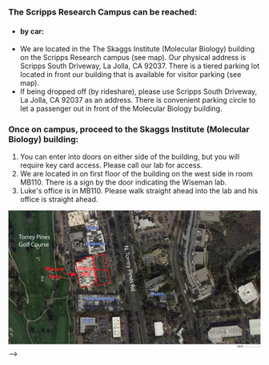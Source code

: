 <!-- ---
title: Contact the Wiseman Lab
layout: default
group: contact
---

# Contact the Wiseman Lab


<div class="row">

<div class="col-md-4">

<h4>R. Luke Wiseman</h4>
Professor  <br>
Department of Molecular and Cellular Biology  <br>
Scripps Research, La Jolla, CA  <br>
email: wiseman (at) scripps.edu <br>
tel: 858 784 8820

</div>

<div class="col-md-4">

  <h4> Karen Hughes </h4>
  Administrative Assistant <br>
  Department of Molecular and Cellular Biology <br>
  Scripps Research, La Jolla, CA  <br>
  email:  khughes (at) scripps.edu  <br>
  tel: 858 784 7917   <br>

</div>

<div class="col-md-4">

  <h4>Lab Phone </h4>
  tel: 858 784 9586

</div>

</div>
<br>
<hr>
# Directions to the Wiseman Lab

<div class="row">

<div class="col-md-4">

<h4>Physical Address</h4>

The Skaggs Institute (MB) Building<br>
Scripps South Driveway MB110<br>
La Jolla, CA 92037


</div>

<div class="col-md-4">

<h4>Mailing Address</h4>

The Scripps Research Institute<br>
10550 N. Torrey Pines Rd. MB-110<br>
La Jolla, CA 92037

</div>

<div class="col-md-4">

<h4>Shipping Address</h4>

The Scripps Research Institute, MB110<br>
9365 Waples Street, Suite E<br>
San Diego, CA 92121

</div>

</div>




<!-- Our lab is in on the UCSF Mission Bay campus in Genentech Hall (600 16th St, San Francisco, CA 94158)
 -->


### The Scripps Research Campus can be reached:  
* #### by car:
* We are located in the The Skaggs Institute (Molecular Biology) building on the Scripps Research campus (see map). Our physical address is Scripps South Driveway, La Jolla, CA 92037. There is a tiered parking lot located in front our building that is available for visitor parking (see map).
* If being dropped off (by rideshare), please use Scripps South Driveway, La Jolla, CA 92037 as an address. There is convenient parking circle  to let a passenger out in front of the Molecular Biology building.

### Once on campus, proceed to the Skaggs Institute (Molecular Biology) building:
1. You can enter into doors on either side of the building, but you will require key card access. Please call our lab for access.
2. We are located in on first floor of the building on the west side in room MB110. There is a sign by the door indicating the Wiseman lab.
3. Luke's office is in MB110. Please walk straight ahead into the lab and his office is straight ahead.


<img class="img-fluid" src="/static/img/ScrippsMap.jpg" alt="Map of Mission Bay"> -->
